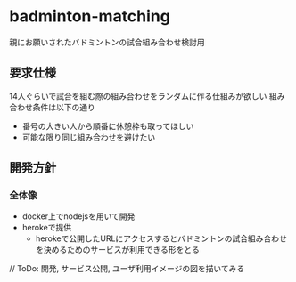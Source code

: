 # badminton-matching
親にお願いされたバドミントンの試合組み合わせ検討用

## 要求仕様
14人ぐらいで試合を組む際の組み合わせをランダムに作る仕組みが欲しい
組み合わせ条件は以下の通り

- 番号の大きい人から順番に休憩枠も取ってほしい
- 可能な限り同じ組み合わせを避けたい

## 開発方針

### 全体像

- docker上でnodejsを用いて開発
- herokeで提供
  - herokeで公開したURLにアクセスするとバドミントンの試合組み合わせを決めるためのサービスが利用できる形をとる

// ToDo: 開発, サービス公開, ユーザ利用イメージの図を描いてみる
